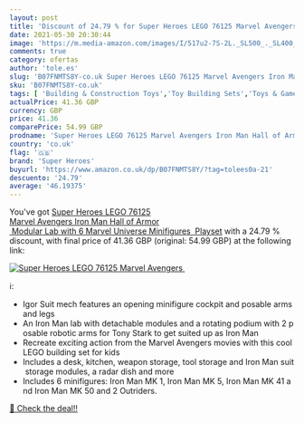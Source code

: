 ```yaml
---
layout: post
title: 'Discount of 24.79 % for Super Heroes LEGO 76125 Marvel Avengers '
date: 2021-05-30 20:30:44
image: 'https://m.media-amazon.com/images/I/517u2-7S-2L._SL500_._SL400_.jpg'
comments: true
category: ofertas
author: 'tole.es'
slug: 'B07FNMTS8Y-co.uk Super Heroes LEGO 76125 Marvel Avengers Iron Man Hall...'
sku: 'B07FNMTS8Y-co.uk'
tags: [ 'Building & Construction Toys','Toy Building Sets','Toys & Games','Toys Store','lego','super heroes', ]
actualPrice: 41.36 GBP
currency: GBP
price: 41.36
comparePrice: 54.99 GBP
prodname: 'Super Heroes LEGO 76125 Marvel Avengers Iron Man Hall of Armor  Modular Lab with 6 Marvel Universe Minifigures  Playset'
country: 'co.uk'
flag: '🇬🇧'
brand: 'Super Heroes'
buyurl: 'https://www.amazon.co.uk/dp/B07FNMTS8Y/?tag=tolees0a-21'
descuento: '24.79'
average: '46.19375'
---
```


You've got [Super Heroes LEGO 76125 Marvel Avengers Iron Man Hall of Armor  Modular Lab with 6 Marvel Universe Minifigures  Playset](https://www.amazon.co.uk/dp/B07FNMTS8Y/?tag=tolees0a-21) with a  24.79 % discount, with final price of 41.36 GBP (original: 54.99 GBP) at the following link:

[![Super Heroes LEGO 76125 Marvel Avengers ](https://m.media-amazon.com/images/I/517u2-7S-2L._SL500_._SL400_.jpg)](https://www.amazon.co.uk/dp/B07FNMTS8Y/?tag=tolees0a-21)

ℹ️:

- Igor Suit mech features an opening minifigure cockpit and posable arms and legs
- An Iron Man lab with detachable modules and a rotating podium with 2 posable robotic arms for Tony Stark to get suited up as Iron Man
- Recreate exciting action from the Marvel Avengers movies with this cool LEGO building set for kids
- Includes a desk, kitchen, weapon storage, tool storage and Iron Man suit storage modules, a radar dish and more
- Includes 6 minifigures: Iron Man MK 1, Iron Man MK 5, Iron Man MK 41 and Iron Man MK 50 and 2 Outriders.

[🛒 Check the deal!!](https://www.amazon.co.uk/dp/B07FNMTS8Y/?tag=tolees0a-21)
